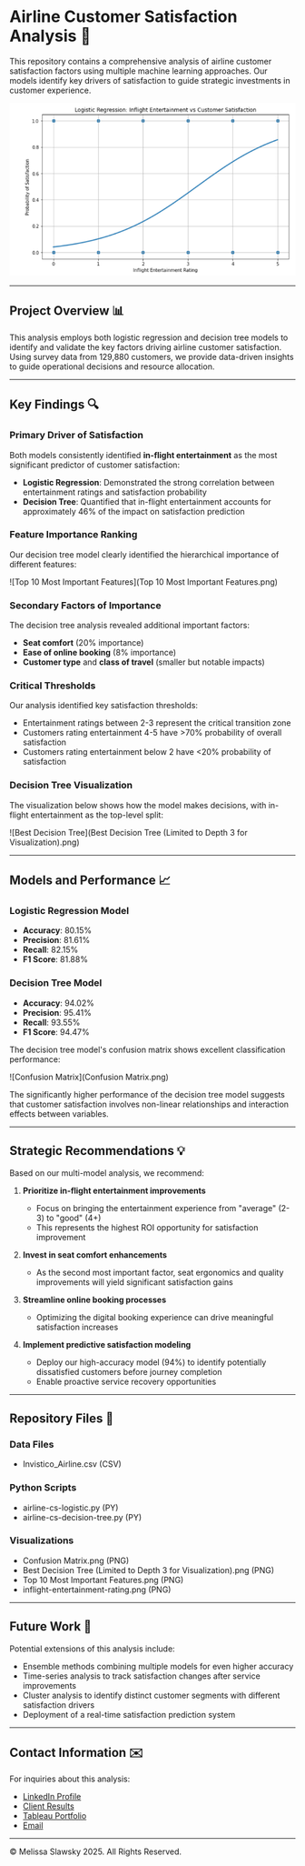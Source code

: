 # Airline Customer Satisfaction Analysis 🛫

This repository contains a comprehensive analysis of airline customer satisfaction factors using multiple machine learning approaches. Our models identify key drivers of satisfaction to guide strategic investments in customer experience.

![Airline Customer Satisfaction](inflight-entertainment-rating.png)

---

## Project Overview 📊

This analysis employs both logistic regression and decision tree models to identify and validate the key factors driving airline customer satisfaction. Using survey data from 129,880 customers, we provide data-driven insights to guide operational decisions and resource allocation.

---

## Key Findings 🔍

### Primary Driver of Satisfaction

Both models consistently identified **in-flight entertainment** as the most significant predictor of customer satisfaction:

- **Logistic Regression**: Demonstrated the strong correlation between entertainment ratings and satisfaction probability
- **Decision Tree**: Quantified that in-flight entertainment accounts for approximately 46% of the impact on satisfaction prediction

### Feature Importance Ranking

Our decision tree model clearly identified the hierarchical importance of different features:

![Top 10 Most Important Features](Top 10 Most Important Features.png)

### Secondary Factors of Importance

The decision tree analysis revealed additional important factors:
- **Seat comfort** (20% importance)
- **Ease of online booking** (8% importance)
- **Customer type** and **class of travel** (smaller but notable impacts)

### Critical Thresholds

Our analysis identified key satisfaction thresholds:
- Entertainment ratings between 2-3 represent the critical transition zone
- Customers rating entertainment 4-5 have >70% probability of overall satisfaction
- Customers rating entertainment below 2 have <20% probability of satisfaction

### Decision Tree Visualization

The visualization below shows how the model makes decisions, with in-flight entertainment as the top-level split:

![Best Decision Tree](Best Decision Tree (Limited to Depth 3 for Visualization).png)

---

## Models and Performance 📈

### Logistic Regression Model
- **Accuracy**: 80.15%
- **Precision**: 81.61%
- **Recall**: 82.15%
- **F1 Score**: 81.88%

### Decision Tree Model
- **Accuracy**: 94.02%
- **Precision**: 95.41%
- **Recall**: 93.55%
- **F1 Score**: 94.47%

The decision tree model's confusion matrix shows excellent classification performance:

![Confusion Matrix](Confusion Matrix.png)

The significantly higher performance of the decision tree model suggests that customer satisfaction involves non-linear relationships and interaction effects between variables.

---

## Strategic Recommendations 💡

Based on our multi-model analysis, we recommend:

1. **Prioritize in-flight entertainment improvements**
   - Focus on bringing the entertainment experience from "average" (2-3) to "good" (4+)
   - This represents the highest ROI opportunity for satisfaction improvement

2. **Invest in seat comfort enhancements**
   - As the second most important factor, seat ergonomics and quality improvements will yield significant satisfaction gains

3. **Streamline online booking processes**
   - Optimizing the digital booking experience can drive meaningful satisfaction increases

4. **Implement predictive satisfaction modeling**
   - Deploy our high-accuracy model (94%) to identify potentially dissatisfied customers before journey completion
   - Enable proactive service recovery opportunities

---

## Repository Files 📁

### Data Files
- Invistico_Airline.csv (CSV)

### Python Scripts
- airline-cs-logistic.py (PY)
- airline-cs-decision-tree.py (PY)

### Visualizations
- Confusion Matrix.png (PNG)
- Best Decision Tree (Limited to Depth 3 for Visualization).png (PNG)
- Top 10 Most Important Features.png (PNG)
- inflight-entertainment-rating.png (PNG)

---

## Future Work 🚀

Potential extensions of this analysis include:
- Ensemble methods combining multiple models for even higher accuracy
- Time-series analysis to track satisfaction changes after service improvements
- Cluster analysis to identify distinct customer segments with different satisfaction drivers
- Deployment of a real-time satisfaction prediction system

---

## Contact Information ✉️

For inquiries about this analysis:
- [LinkedIn Profile](https://www.linkedin.com/in/melissaslawsky/)
- [Client Results](https://melissaslawsky.com/portfolio/)
- [Tableau Portfolio](https://public.tableau.com/app/profile/melissa.slawsky1925/vizzes)
- [Email](mailto:melissa@melissaslawsky.com)

---

© Melissa Slawsky 2025. All Rights Reserved.
